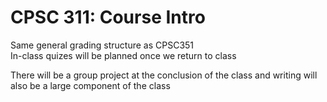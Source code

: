 CPSC 311: Course Intro
=======

Same general grading structure as CPSC351  
In-class quizes will be planned once we return to class  

There will be a group project at the conclusion of the class and writing will also be a large component of the class